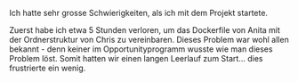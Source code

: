 Ich hatte sehr grosse Schwierigkeiten, als ich mit dem Projekt startete.

Zuerst habe ich etwa 5 Stunden verloren, um das Dockerfile von Anita mit der Ordnerstruktur von Chris zu vereinbaren. Dieses Problem war wohl allen bekannt - denn keiner im Opportunityprogramm wusste wie man dieses Problem löst. Somit hatten wir einen langen Leerlauf zum Start... dies frustrierte ein wenig.

